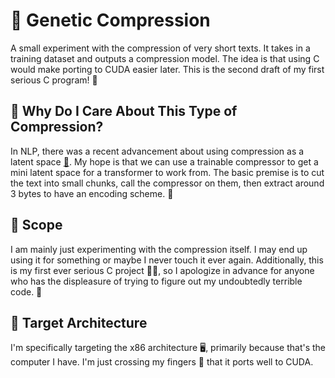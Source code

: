 # 🧬 Genetic Compression
A small experiment with the compression of very short texts. It takes in a training dataset and outputs a compression model. The idea is that using C would make porting to CUDA easier later. This is the second draft of my first serious C program! 🚀

## 🤔 Why Do I Care About This Type of Compression?
In NLP, there was a recent advancement about using compression as a latent space [📄](https://arxiv.org/abs/2212.09410). My hope is that we can use a trainable compressor to get a mini latent space for a transformer to work from. The basic premise is to cut the text into small chunks, call the compressor on them, then extract around 3 bytes to have an encoding scheme. 🎯

## 📏 Scope
I am mainly just experimenting with the compression itself. I may end up using it for something or maybe I never touch it ever again. Additionally, this is my first ever serious C project 👩‍💻, so I apologize in advance for anyone who has the displeasure of trying to figure out my undoubtedly terrible code. 🙈

## 🎯 Target Architecture
I'm specifically targeting the x86 architecture 🖥, primarily because that's the computer I have. I'm just crossing my fingers 🤞 that it ports well to CUDA. 
